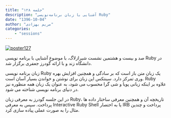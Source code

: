 ```yaml
---
title: "جلسه ۱۲۸"
description: "آشنایی با زبان برنامه‌نویسی Ruby"
date: "1396-10-04"
author: "مریم بهزادی"
categories:
    - "sessions"
---
```

[![poster127](../../img/posters/poster128.jpg)](../../img/poster127.jpg)

صد و بیست و هشتمین نشست شیرازلاگ، با موضوع آشنایی با برنامه نویسی Ruby در دانشگاه زند و با ارائه گودرز جعفری برگزار شد.

زبان برنامه نویسی Ruby یک زبان متن باز است که بر سادگی و همچنین افزایش بهره وری تمرکز دارد. سینتکس این زبان برای نوشتن و خواندن بسیار آسان است. Ruby علاوه بر اینکه زبانی پویا و شی گرا محسوب می شود، به عنوان یک زبان همه منظوره نیز در دنیای برنامه نویسی شناخته می شود.

در این جلسه گودرز به معرفی زبان Ruby، تاریخچه آن و همچنین معرفی ساختار داده ها پرداخت. سپس به معرفی Interactive Ruby Shell یا به اختصار IRB پرداخت و چندین مثال را به صورت عملی پیاده سازی کرد.
